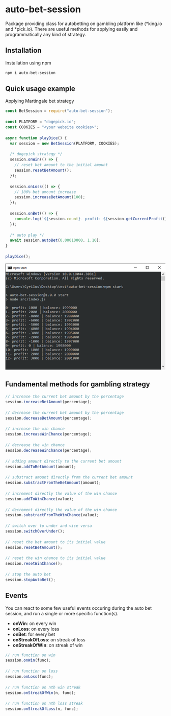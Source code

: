 # auto-bet-session
Package providing class for autobetting on gambling platform like (*king.io and *pick.io). There are useful methods for applying easily and programmatically any kind of strategy.

## Installation
Installation using npm
```bash
npm i auto-bet-session
```
## Quick usage example
Applying Martingale bet strategy
```js
const BetSession = require("auto-bet-session");

const PLATFORM = "dogepick.io";
const COOKIES = "<your website cookies>";

async function playDice() {
  var session = new BetSession(PLATFORM, COOKIES);

  /* dogepick strategy */
  session.onWin(() => {
    // reset bet amount to the initial amount
    session.resetBetAmount();
  });

  session.onLoss(() => {
    // 100% bet amount increase
    session.increaseBetAmount(100);
  });

  session.onBet(() => {
    console.log(`${session.count}- profit: ${session.getCurrentProfit()} | balance: ${session.getCurrentBalance()}`);
  });

  /* auto play */
  await session.autoBet(0.00010000, 1.10);
}

playDice();

```
![Output](screenshot/example.png)
## Fundamental methods for gambling strategy
```js
// increase the current bet amount by the percentage
session.increaseBetAmount(percentage);

// decrease the current bet amount by the percentage
session.decreaseBetAmount(percentage);

// increase the win chance
session.increaseWinChance(percentage);

// decrease the win chance
session.decreaseWinChance(percentage);

// adding amount directly to the current bet amount
session.addToBetAmount(amount);

// substract amount directly from the current bet amount
session.substractFromTheBetAmount(amount);

// increment directly the value of the win chance
session.addToWinChance(value);

// decrement directly the value of the win chance
session.substractFromTheWinChance(value);

// switch over to under and vice versa
session.switchOverUnder();

// reset the bet amount to its initial value
session.resetBetAmount();

// reset the win chance to its initial value
session.resetWinChance();

// stop the auto bet
session.stopAutoBet();
```

## Events
You can react to some few useful events occuring during the auto bet session, and run a single or more specific function(s).

- **onWin**: on every win
- **onLoss**: on every loss
- **onBet**: for every bet
- **onStreakOfLoss**: on streak of loss
- **onStreakOfWin**: on streak of win

```js
// run function on win
session.onWin(func);

// run function on loss
session.onLoss(func);

// run function on nth win streak
session.onStreakOfWin(n, func);

// run function on nth loss streak
session.onStreakOfLoss(n, func);
```